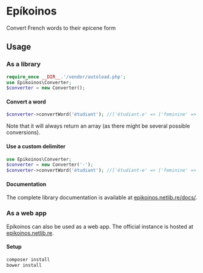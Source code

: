 # Epíkoinos

Convert French words to their epicene form

## Usage

### As a library

```php
require_once __DIR__.'/vendor/autoload.php';
use Epikoinos\Converter;
$converter = new Converter();
```

#### Convert a word

```php
$converter->convertWord('étudiant'); //['étudiant.e' => ['feminine' => 'étudiante', 'masculine' => 'étudiant', 'epicene' => 'étudiant.e']]
```

Note that it will always return an array (as there might be several possible conversions).

#### Use a custom delimiter

```php
use Epikoinos\Converter;
$converter = new Converter('-');
$converter->convertWord('étudiant'); //['étudiant-e' => ['feminine' => 'étudiante', 'masculine' => 'étudiant', 'epicene' => 'étudiant-e']]
```

#### Documentation

The complete library documentation is available at [epikoinos.netlib.re/docs/](https://epikoinos.netlib.re/docs/namespaces/Ep%C3%ADkoinos.html).

### As a web app

Epíkoinos can also be used as a web app.
The official instance is hosted at [epikoinos.netlib.re](https://epikoinos.netlib.re/).

#### Setup

```bash
composer install
bower install
```
